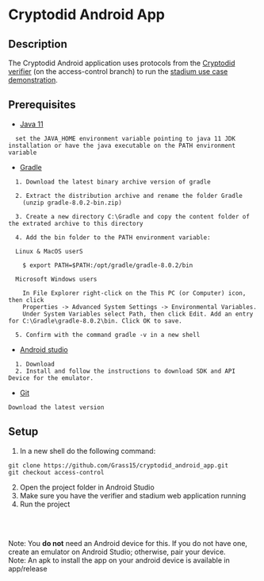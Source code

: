 # Cryptodid Android App
## Description
The Cryptodid Android application uses protocols from the [Cryptodid verifier](https://github.com/Grass15/cryptodid_verifier.git) (on the access-control branch) to run the [stadium use case demonstration](https://github.com/JoshuaAziake/stadium_app.git).
  
## Prerequisites

- [Java 11](https://www.oracle.com/ca-en/java/technologies/javase/jdk11-archive-downloads.html)
```terminal
  set the JAVA_HOME environment variable pointing to java 11 JDK installation or have the java executable on the PATH environment variable
  ```

- [Gradle](https://gradle.org/install/#manually)
```terminal
  1. Download the latest binary archive version of gradle 
  
  2. Extract the distribution archive and rename the folder Gradle
    (unzip gradle-8.0.2-bin.zip)
  
  3. Create a new directory C:\Gradle and copy the content folder of the extrated archive to this directory
  
  4. Add the bin folder to the PATH environment variable:
      
  Linux & MacOS userS
      
    $ export PATH=$PATH:/opt/gradle/gradle-8.0.2/bin

  Microsoft Windows users
      
    In File Explorer right-click on the This PC (or Computer) icon, then click 
    Properties -> Advanced System Settings -> Environmental Variables.
    Under System Variables select Path, then click Edit. Add an entry for C:\Gradle\gradle-8.0.2\bin. Click OK to save.

  5. Confirm with the command gradle -v in a new shell
  ```
    
- [Android studio](https://developer.android.com/studio)
```terminal
  1. Download
  2. Install and follow the instructions to download SDK and API Device for the emulator.
  ```
- [Git](https://git-scm.com/download/win)
``` terminal
Download the latest version
```

## Setup
  
  1. In a new shell do the following command:
  ``` terminal
  git clone https://github.com/Grass15/cryptodid_android_app.git
  git checkout access-control
  ```
  2. Open the project folder in Android Studio 
  3. Make sure you have the verifier and stadium web application running 
  4. Run the project 

<br>
<br>

Note: You **do not** need an Android device for this. If you do not have one, create an emulator on Android Studio; otherwise, pair your device. <br>
Note: An apk to install the app on your android device is available in app/release
  
